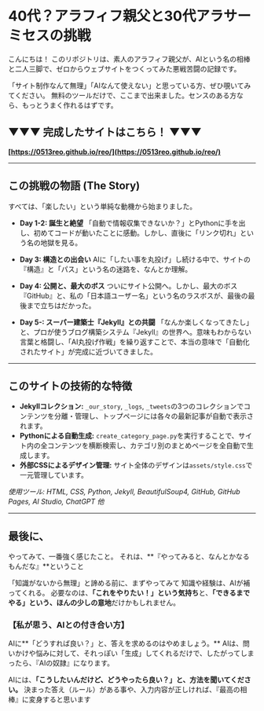 # 40代？アラフィフ親父と30代アラサーミセスの挑戦

こんにちは！
このリポジトリは、素人のアラフィフ親父が、AIという名の相棒と二人三脚で、ゼロからウェブサイトをつくってみた悪戦苦闘の記録です。

「サイト制作なんて無理」「AIなんて使えない」と思っている方、ぜひ覗いてみてください。
無料のツールだけで、ここまで出来ました。センスのある方なら、もっとうまく作れるはずです。

## ▼▼▼ 完成したサイトはこちら！ ▼▼▼

**[https://0513reo.github.io/reo/](https://0513reo.github.io/reo/)**

---

## この挑戦の物語 (The Story)

すべては、「楽したい」という単純な動機から始まりました。

*   **Day 1-2: 誕生と絶望**
    「自動で情報収集できないか？」とPythonに手を出し、初めてコードが動いたことに感動。しかし、直後に「リンク切れ」という名の地獄を見る。

*   **Day 3: 構造との出会い**
    AIに「したい事を丸投げ」し続ける中で、サイトの『構造』と「パス」という名の迷路を、なんとか理解。

*   **Day 4: 公開と、最大のボス**
    ついにサイト公開へ。しかし、最大のボス『GitHub』と、私の「日本語ユーザー名」という名のラスボスが、最後の最後まで立ちはだかった。

*   **Day 5-: スーパー建築士『Jekyll』との共闘**
    「なんか楽しくなってきたし」と、プロが使うブログ構築システム『Jekyll』の世界へ。意味もわからない言葉と格闘し、「AI丸投げ作戦」を繰り返すことで、本当の意味で「自動化されたサイト」が完成に近づいてきました。

---

## このサイトの技術的な特徴

*   **Jekyllコレクション:** `_our_story`, `_logs`, `_tweets`の3つのコレクションでコンテンツを分離・管理し、トップページには各々の最新記事が自動で表示されます。
*   **Pythonによる自動生成:** `create_category_page.py`を実行することで、サイト内の全コンテンツを横断検索し、カテゴリ別のまとめページを全自動で生成します。
*   **外部CSSによるデザイン管理:** サイト全体のデザインは`assets/style.css`で一元管理しています。

*使用ツール: HTML, CSS, Python, Jekyll, BeautifulSoup4, GitHub, GitHub Pages, AI Studio, ChatGPT 他*

---

## 最後に、

やってみて、一番強く感じたこと。
それは、**『やってみると、なんとかなるもんだな』**ということ

「知識がないから無理」と諦める前に、まずやってみて
知識や経験は、AIが補ってくれる。
必要なのは、**「これをやりたい！」という気持ち**と、**「できるまでやる」という、ほんの少しの意地**だけかもしれません。

### 【私が思う、AIとの付き合い方】

AIに**「どうすれば良い？」と、答えを求めるのはやめましょう。**
AIは、問いかけや悩みに対して、それっぽい「生成」してくれるだけで、したがってしまったら、『AIの奴隷』になります。

AIには、**「こうしたいんだけど、どうやったら良い？」と、方法を聞いてください。**
決まった答え（ルール）がある事や、入力内容が正しければ、『最高の相棒』に変身すると思います
